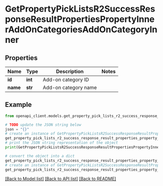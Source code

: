 # GetPropertyPickListsR2SuccessResponseResultPropertiesPropertyInnerAddOnCategoriesAddOnCategoryInner


## Properties

Name | Type | Description | Notes
------------ | ------------- | ------------- | -------------
**id** | **int** | Add-on category ID | 
**name** | **str** | Add-on category name | 

## Example

```python
from openapi_client.models.get_property_pick_lists_r2_success_response_result_properties_property_inner_add_on_categories_add_on_category_inner import GetPropertyPickListsR2SuccessResponseResultPropertiesPropertyInnerAddOnCategoriesAddOnCategoryInner

# TODO update the JSON string below
json = "{}"
# create an instance of GetPropertyPickListsR2SuccessResponseResultPropertiesPropertyInnerAddOnCategoriesAddOnCategoryInner from a JSON string
get_property_pick_lists_r2_success_response_result_properties_property_inner_add_on_categories_add_on_category_inner_instance = GetPropertyPickListsR2SuccessResponseResultPropertiesPropertyInnerAddOnCategoriesAddOnCategoryInner.from_json(json)
# print the JSON string representation of the object
print(GetPropertyPickListsR2SuccessResponseResultPropertiesPropertyInnerAddOnCategoriesAddOnCategoryInner.to_json())

# convert the object into a dict
get_property_pick_lists_r2_success_response_result_properties_property_inner_add_on_categories_add_on_category_inner_dict = get_property_pick_lists_r2_success_response_result_properties_property_inner_add_on_categories_add_on_category_inner_instance.to_dict()
# create an instance of GetPropertyPickListsR2SuccessResponseResultPropertiesPropertyInnerAddOnCategoriesAddOnCategoryInner from a dict
get_property_pick_lists_r2_success_response_result_properties_property_inner_add_on_categories_add_on_category_inner_from_dict = GetPropertyPickListsR2SuccessResponseResultPropertiesPropertyInnerAddOnCategoriesAddOnCategoryInner.from_dict(get_property_pick_lists_r2_success_response_result_properties_property_inner_add_on_categories_add_on_category_inner_dict)
```
[[Back to Model list]](../README.md#documentation-for-models) [[Back to API list]](../README.md#documentation-for-api-endpoints) [[Back to README]](../README.md)


